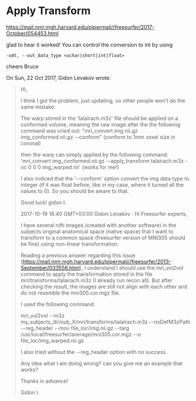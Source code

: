 

# Apply Transform
https://mail.nmr.mgh.harvard.edu/pipermail//freesurfer/2017-October/054453.html

glad to hear it worked! You can control the conversion to int by using

 	-odt, --out_data_type <uchar|short|int|float>

cheers
Bruce


On Sun, 22 Oct 2017, Gidon Levakov wrote:

> Hi,
>
> I think I got the problem, just updating, so other people won't do the same mistake:
>
> The warp stored in the 'talairach.m3z' file should be applied on a conformed volume, meaning the raw
> image after the the following command was cried out:
> "mri_convert img.nii.gz img_conformed.nii.gz --conform" (conform to 1mm voxel size in coronal)
>
> then the warp can simply applied by the following command:
> 'mri_convert img_conformed.nii.gz --apply_transform talairach.m3z -oc 0 0 0 img_warped.nii' (works
> for me!)
>
> I also noticed that the '--conform' option convert the img data type to integer (if it was float
> before, like in my case, where it turned all the values to 0). So you should be aware to that.
>
> Good luck!
> gidon l.
>
>
> 2017-10-19 16:40 GMT+03:00 Gidon Levakov <gidonle at post.bgu.ac.il>:
>       Hi Freesurfer experts,
>
> I have several nifti images (created with another software) in the subjects original
> anatomical space (native space) that I want to transform to a common space (freesurfer version
> of MNI305 should be fine) using non-linear transformation.
>
> Reading a previous answer regarding this issue
> (https://mail.nmr.mgh.harvard.edu/pipermail//freesurfer/2013-September/033556.html), I
> understand I should use the mri_vol2vol command to apply the transformation stored in the file
> mri/transforms/talairach.m3z (I already run recon all). But after checking the result, the
> images are still not align with each other and do not resemble the mni305.cor.mgz file.
>
> I used the following command:
>
> mri_vol2vol --m3z my_subjects_dir/sub_X/mri/transforms/talairach.m3z --noDefM3zPath
> --reg_header --mov file_loc/img.nii.gz --targ /usr/local/freesurfer/average/mni305.cor.mgz --o
> file_loc/img_warped.nii.gz
>
> I also tried without the --reg_header option with no success.
>
> Any idea what I am doing wrong? can you give me an example that works?
>
> Thanks in advance!
>
> Gidon l.
>
>